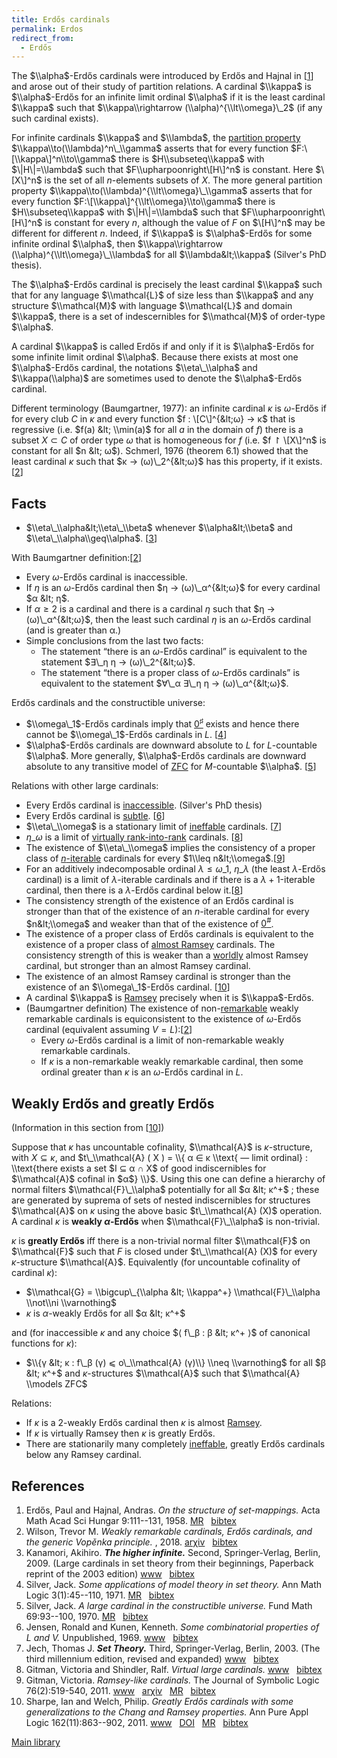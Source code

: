 ```yaml
---
title: Erdős cardinals
permalink: Erdos
redirect_from:
  - Erdős
---
```



The $\\alpha$-Erdős cardinals were introduced by Erdős and Hajnal in
\[[1](#bibkey_ErdosHajnal1958:ErdosCardinals)\] and arose out of their
study of partition relations. A cardinal $\\kappa$ is $\\alpha$-Erdős
for an infinite limit ordinal $\\alpha$ if it is the least cardinal
$\\kappa$ such that $\\kappa\\rightarrow (\\alpha)^{\\lt\\omega}\_2$ (if
any such cardinal exists).

For infinite cardinals $\\kappa$ and $\\lambda$, the [partition
property](Partition_property "Partition property")
$\\kappa\\to(\\lambda)^n\_\\gamma$ asserts that for every function
$F:\[\\kappa\]^n\\to\\gamma$ there is $H\\subseteq\\kappa$ with
$\|H\|=\\lambda$ such that $F\\upharpoonright\[H\]^n$ is constant. Here
$\[X\]^n$ is the set of all $n$-elements subsets of $X$. The more
general partition property
$\\kappa\\to(\\lambda)^{\\lt\\omega}\_\\gamma$ asserts that for every
function $F:\[\\kappa\]^{\\lt\\omega}\\to\\gamma$ there is
$H\\subseteq\\kappa$ with $\|H\|=\\lambda$ such that
$F\\upharpoonright\[H\]^n$ is constant for every $n$, although the value
of $F$ on $\[H\]^n$ may be different for different $n$. Indeed, if
$\\kappa$ is $\\alpha$-Erdős for some infinite ordinal $\\alpha$, then
$\\kappa\\rightarrow (\\alpha)^{\\lt\\omega}\_\\lambda$ for all
$\\lambda&lt;\\kappa$ (Silver's PhD thesis).

The $\\alpha$-Erdős cardinal is precisely the least cardinal $\\kappa$
such that for any language $\\mathcal{L}$ of size less than $\\kappa$
and any structure $\\mathcal{M}$ with language $\\mathcal{L}$ and domain
$\\kappa$, there is a set of indescernibles for $\\mathcal{M}$ of
order-type $\\alpha$.

A cardinal $\\kappa$ is called Erdős if and only if it is
$\\alpha$-Erdős for some infinite limit ordinal $\\alpha$. Because there
exists at most one $\\alpha$-Erdős cardinal, the notations
$\\eta\_\\alpha$ and $\\kappa(\\alpha)$ are sometimes used to denote the
$\\alpha$-Erdős cardinal.

Different terminology (Baumgartner, 1977): an infinite cardinal $κ$ is
$ω$-Erdős if for every club $C$ in $κ$ and every function $f :
\[C\]^{&lt;ω} → κ$ that is regressive (i.e. $f(a) &lt; \\min(a)$ for all
$a$ in the domain of $f$) there is a subset $X ⊂ C$ of order type $ω$
that is homogeneous for $f$ (i.e. $f ↾ \[X\]^n$ is constant for all $n
&lt; ω$). Schmerl, 1976 (theorem 6.1) showed that the least cardinal $κ$
such that $κ → (ω)\_2^{&lt;ω}$ has this property, if it
exists.\[[2](#bibkey_Wilson2018:WeaklyRemarkableCardinals)\]

## Facts

-   $\\eta\_\\alpha&lt;\\eta\_\\beta$ whenever $\\alpha&lt;\\beta$ and
    $\\eta\_\\alpha\\geq\\alpha$.
    \[[3](#bibkey_Kanamori2009:HigherInfinite)\]

With Baumgartner
definition:\[[2](#bibkey_Wilson2018:WeaklyRemarkableCardinals)\]

-   Every $ω$-Erdős cardinal is inaccessible.
-   If $η$ is an $ω$-Erdős cardinal then $η → (ω)\_α^{&lt;ω}$ for every
    cardinal $α &lt; η$.
-   If $α ≥ 2$ is a cardinal and there is a cardinal $η$ such that $η →
    (ω)\_α^{&lt;ω}$, then the least such cardinal $η$ is an $ω$-Erdős
    cardinal (and is greater than α.)
-   Simple conclusions from the last two facts:
    -   The statement “there is an $ω$-Erdős cardinal” is equivalent to
        the statement $∃\_η η → (ω)\_2^{&lt;ω}$.
    -   The statement “there is a proper class of $ω$-Erdős cardinals”
        is equivalent to the statement $∀\_α ∃\_η η → (ω)\_α^{&lt;ω}$.

Erdős cardinals and the constructible universe:

-   $\\omega\_1$-Erdős cardinals imply that
    <a href="Zero_sharp" class="mw-redirect" title="Zero sharp">$0^\sharp$</a>
    exists and hence there cannot be $\\omega\_1$-Erdős cardinals in
    $L$. \[[4](#bibkey_Silver1971:ZeroSharp)\]
-   $\\alpha$-Erdős cardinals are downward absolute to $L$ for
    $L$-countable $\\alpha$. More generally, $\\alpha$-Erdős cardinals
    are downward absolute to any transitive model of
    [ZFC](ZFC "ZFC") for
    $M$-countable $\\alpha$. \[[5](#bibkey_Silver1970:ErdosCardinal)\]

Relations with other large cardinals:

-   Every Erdős cardinal is
    [inaccessible](Inaccessible "Inaccessible").
    (Silver's PhD thesis)
-   Every Erdős cardinal is
    <a href="Subtle" class="mw-redirect" title="Subtle">subtle</a>.
    \[[6](#bibkey_JensenKunen1969:Ineffable)\]
-   $\\eta\_\\omega$ is a stationary limit of
    [ineffable](Ineffable "Ineffable")
    cardinals. \[[7](#bibkey_Jech2003:SetTheory)\]
-   $η\_ω$ is a limit of
    <a href="Rank-into-rank" class="mw-redirect" title="Rank-into-rank">virtually rank-into-rank</a>
    cardinals. \[[8](#bibkey_GitmanSchindler:VirtualLargeCardinals)\]
-   The existence of $\\eta\_\\omega$ implies the consistency of a
    proper class of
    [$n$-iterable](Ramsey#iterable "Ramsey")
    cardinals for every $1\\leq
    n&lt;\\omega$.\[[9](#bibkey_Gitman2011:RamseyLikeCardinals)\]
-   For an additively indecomposable ordinal $λ ≤ ω\_1$, $η\_λ$ (the
    least $λ$-Erdős cardinal) is a limit of $λ$-iterable cardinals and
    if there is a $λ + 1$-iterable cardinal, then there is a $λ$-Erdős
    cardinal below
    it.\[[8](#bibkey_GitmanSchindler:VirtualLargeCardinals)\]
-   The consistency strength of the existence of an Erdős cardinal is
    stronger than that of the existence of an $n$-iterable cardinal for
    every $n&lt;\\omega$ and weaker than that of the existence of
    <a href="Zero_sharp" class="mw-redirect" title="Zero sharp">$0^{\#}$</a>.
-   The existence of a proper class of Erdős cardinals is equivalent to
    the existence of a proper class of [almost
    Ramsey](Ramsey#Almost_Ramsey_cardinal "Ramsey")
    cardinals. The consistency strength of this is weaker than a
    [worldly](Worldly "Worldly")
    almost Ramsey cardinal, but stronger than an almost Ramsey cardinal.
-   The existence of an almost Ramsey cardinal is stronger than the
    existence of an $\\omega\_1$-Erdős cardinal.
    \[[10](#bibkey_SharpeWelch2011:GreatlyErdosChang)\]
-   A cardinal $\\kappa$ is
    [Ramsey](Ramsey "Ramsey")
    precisely when it is $\\kappa$-Erdős.
-   (Baumgartner definition) The existence of
    non-[remarkable](Remarkable "Remarkable")
    weakly remarkable cardinals is equiconsistent to the existence of
    $ω$-Erdős cardinal (equivalent assuming
    $V=L$):\[[2](#bibkey_Wilson2018:WeaklyRemarkableCardinals)\]
    -   Every $ω$-Erdős cardinal is a limit of non-remarkable weakly
        remarkable cardinals.
    -   If $κ$ is a non-remarkable weakly remarkable cardinal, then some
        ordinal greater than $κ$ is an $ω$-Erdős cardinal in $L$.

## Weakly Erdős and greatly Erdős

(Information in this section from
\[[10](#bibkey_SharpeWelch2011:GreatlyErdosChang)\])

Suppose that $κ$ has uncountable cofinality, $\\mathcal{A}$ is
$κ$-structure, with $X ⊆ κ$, and $t\_\\mathcal{A} ( X ) = \\{ α ∈ κ
\\text{ — limit ordinal} : \\text{there exists a set $I ⊆ α ∩ X$ of good
indiscernibles for $\\mathcal{A}$ cofinal in $α$} \\}$. Using this one
can define a hierarchy of normal filters $\\mathcal{F}\_\\alpha$
potentially for all $α &lt; κ^+$ ; these are generated by suprema of
sets of nested indiscernibles for structures $\\mathcal{A}$ on $κ$ using
the above basic $t\_\\mathcal{A} (X)$ operation. A cardinal $κ$ is
**weakly $α$-Erdős** when $\\mathcal{F}\_\\alpha$ is non-trivial.

$κ$ is **greatly Erdős** iff there is a non-trivial normal filter
$\\mathcal{F}$ on $\\mathcal{F}$ such that $F$ is closed under
$t\_\\mathcal{A} (X)$ for every $κ$-structure $\\mathcal{A}$.
Equivalently (for uncountable cofinality of cardinal $κ$):

-   $\\mathcal{G} = \\bigcup\_{\\alpha &lt; \\kappa^+}
    \\mathcal{F}\_\\alpha \\not\\ni \\varnothing$
-   $κ$ is $α$-weakly Erdős for all $α &lt; κ^+$

and (for inaccessible $κ$ and any choice $⟨ f\_β : β &lt; κ^+ ⟩$ of
canonical functions for $κ$):

-   $\\{γ &lt; κ : f\_β (γ) ⩽ o\_\\mathcal{A} (γ)\\} \\neq \\varnothing$
    for all $β &lt; κ^+$ and $κ$-structures $\\mathcal{A}$ such that
    $\\mathcal{A} \\models ZFC$

Relations:

-   If $κ$ is a $2$-weakly Erdős cardinal then $κ$ is almost
    [Ramsey](Ramsey "Ramsey").
-   If $κ$ is virtually Ramsey then $κ$ is greatly Erdős.
-   There are stationarily many completely
    [ineffable](Ineffable "Ineffable"),
    greatly Erdős cardinals below any Ramsey cardinal.

## References

1.  <span id="bibkey_ErdosHajnal1958:ErdosCardinals">Erdős, Paul and
    Hajnal, Andras. *On the structure of set-mappings.* Acta Math Acad
    Sci Hungar 9:111--131, 1958.
    <a href="http://www.ams.org/mathscinet-getitem?mr=0095124" class="extiw">MR</a>   <a href="javascript:bibpopup(&#39;@article%20%7BErdosHajnal1958:ErdosCardinals,%20%20%20%20AUTHOR%20=%20%7BErdős,%20Paul%20and%20Hajnal,%20Andras%7D,%3Cbr%3E%20%20%20%20%20TITLE%20=%20%7BOn%20the%20structure%20of%20set-mappings%7D,%3Cbr%3E%20%20%20JOURNAL%20=%20%7BActa%20Math.%20Acad.%20Sci.%20Hungar%7D,%3Cbr%3E%20%20FJOURNAL%20=%20%7BActa%20Mathematica%20Academiae%20Scientiarum%20Hungaricae%7D,%3Cbr%3E%20%20%20%20VOLUME%20=%20%7B9%7D,%3Cbr%3E%20%20%20%20%20%20YEAR%20=%20%7B1958%7D,%3Cbr%3E%20%20%20%20%20PAGES%20=%20%7B111--131%7D,%3Cbr%3E%20%20%20%20%20%20ISSN%20=%20%7B0001-5954%7D,%3Cbr%3E%20%20%20MRCLASS%20=%20%7B04.00%7D,%3Cbr%3E%20%20MRNUMBER%20=%20%7B0095124%20(20%20\#1630)%7D,%3Cbr%3EMRREVIEWER%20=%20%7BL.%20Gillman%7D,%3Cbr%3E%7D&#39;)" class="bibtex">bibtex</a></span>
2.  <span id="bibkey_Wilson2018:WeaklyRemarkableCardinals">Wilson,
    Trevor M. *Weakly remarkable cardinals, Erdős cardinals, and the
    generic Vopěnka principle.* , 2018.
    <a href="http://arxiv.org/abs/1807.02207v1" class="extiw">arχiv</a>   <a href="javascript:bibpopup(&#39;@article%7BWilson2018:WeaklyRemarkableCardinals,%20%20%20%20AUTHOR%20=%20%7BWilson,%20Trevor%20M.%7D,%3Cbr%3E%20%20%20%20%20TITLE%20=%20%7BWeakly%20remarkable%20cardinals,%20Erdős%20cardinals,%20and%20the%20generic%20Vopěnka%20principle%7D,%3Cbr%3E%20%20%20%20%20%20YEAR%20=%20%7B2018%7D,%3Cbr%3E%20%20%20%20EPRINT%20=%20%7B1807.02207v1%7D%7D&#39;)" class="bibtex">bibtex</a></span>
3.  <span id="bibkey_Kanamori2009:HigherInfinite">Kanamori, Akihiro.
    ***The higher infinite.*** Second, Springer-Verlag, Berlin, 2009.
    (Large cardinals in set theory from their beginnings, Paperback
    reprint of the 2003 edition)
    <a href="https://link.springer.com/book/10.1007%2F978-3-540-88867-3" class="extiw">www</a>   <a href="javascript:bibpopup(&#39;@book%7BKanamori2009:HigherInfinite,%20%20%20%20AUTHOR%20=%20%7BKanamori,%20Akihiro%7D,%3Cbr%3E%20%20%20%20%20TITLE%20=%20%7BThe%20higher%20infinite%7D,%3Cbr%3E%20%20%20%20SERIES%20=%20%7BSpringer%20Monographs%20in%20Mathematics%7D,%3Cbr%3E%20%20%20EDITION%20=%20%7BSecond%7D,%3Cbr%3E%20%20%20%20%20%20NOTE%20=%20%7BLarge%20cardinals%20in%20set%20theory%20from%20their%20beginnings,%20%20%20%20%20%20%20%20%20%20%20%20%20%20Paperback%20reprint%20of%20the%202003%20edition%7D,%3Cbr%3E%20PUBLISHER%20=%20%7BSpringer-Verlag%7D,%3Cbr%3E%20%20%20ADDRESS%20=%20%7BBerlin%7D,%3Cbr%3E%20%20%20%20%20%20YEAR%20=%20%7B2009%7D,%3Cbr%3E%20%20%20%20%20PAGES%20=%20%7Bxxii+536%7D,%3Cbr%3E%20%20%20%20%20%20%20URL%20=%20%7Bhttps://link.springer.com/book/10.1007%2F978-3-540-88867-3%7D%7D&#39;)" class="bibtex">bibtex</a></span>
4.  <span id="bibkey_Silver1971:ZeroSharp">Silver, Jack. *Some
    applications of model theory in set theory.* Ann Math Logic
    3(1):45--110, 1971.
    <a href="http://www.ams.org/mathscinet-getitem?mr=0409188" class="extiw">MR</a>   <a href="javascript:bibpopup(&#39;@article%20%7BMR0409188,%20%20%20%20AUTHOR%20=%20%7BSilver,%20Jack%7D,%3Cbr%3E%20%20%20%20%20TITLE%20=%20%7BSome%20applications%20of%20model%20theory%20in%20set%20theory%7D,%3Cbr%3E%20%20%20JOURNAL%20=%20%7BAnn.%20Math.%20Logic%7D,%3Cbr%3E%20%20FJOURNAL%20=%20%7BAnnals%20of%20Pure%20and%20Applied%20Logic%7D,%3Cbr%3E%20%20%20%20VOLUME%20=%20%7B3%7D,%3Cbr%3E%20%20%20%20%20%20YEAR%20=%20%7B1971%7D,%3Cbr%3E%20%20%20%20NUMBER%20=%20%7B1%7D,%3Cbr%3E%20%20%20%20%20PAGES%20=%20%7B45--110%7D,%3Cbr%3E%20%20%20%20%20%20ISSN%20=%20%7B0168-0072%7D,%3Cbr%3E%20%20%20MRCLASS%20=%20%7B02K35%7D,%3Cbr%3E%20%20MRNUMBER%20=%20%7B0409188%20(53%20\#12950)%7D,%3Cbr%3EMRREVIEWER%20=%20%7BAndreas%20Blass%7D,%3Cbr%3E%7D&#39;)" class="bibtex">bibtex</a></span>
5.  <span id="bibkey_Silver1970:ErdosCardinal">Silver, Jack. *A large
    cardinal in the constructible universe.* Fund Math 69:93--100, 1970.
    <a href="http://www.ams.org/mathscinet-getitem?mr=0274278" class="extiw">MR</a>   <a href="javascript:bibpopup(&#39;@article%20%7BMR0274278,%20%20%20%20AUTHOR%20=%20%7BSilver,%20Jack%7D,%3Cbr%3E%20%20%20%20%20TITLE%20=%20%7BA%20large%20cardinal%20in%20the%20constructible%20universe%7D,%3Cbr%3E%20%20%20JOURNAL%20=%20%7BFund.%20Math.%7D,%3Cbr%3E%20%20FJOURNAL%20=%20%7BPolska%20Akademia%20Nauk.%20Fundamenta%20Mathematicae%7D,%3Cbr%3E%20%20%20%20VOLUME%20=%20%7B69%7D,%3Cbr%3E%20%20%20%20%20%20YEAR%20=%20%7B1970%7D,%3Cbr%3E%20%20%20%20%20PAGES%20=%20%7B93--100%7D,%3Cbr%3E%20%20%20%20%20%20ISSN%20=%20%7B0016-2736%7D,%3Cbr%3E%20%20%20MRCLASS%20=%20%7B02.65%7D,%3Cbr%3E%20%20MRNUMBER%20=%20%7B0274278%20(43%20\#43)%7D,%3Cbr%3EMRREVIEWER%20=%20%7BN.%20C.%20A.%20da%20Costa%7D,%3Cbr%3E%7D&#39;)" class="bibtex">bibtex</a></span>
6.  <span id="bibkey_JensenKunen1969:Ineffable">Jensen, Ronald and
    Kunen, Kenneth. *Some combinatorial properties of $L$ and $V$.*
    Unpublished, 1969.
    <a href="http://www.mathematik.hu-berlin.de/~raesch/org/jensen.html" class="extiw">www</a>   <a href="javascript:bibpopup(&#39;@unpublished%7BJensenKunen1969:Ineffable,AUTHOR=%7BJensen,%20Ronald%20and%20Kunen,%20Kenneth%7D,%3Cbr%3ETITLE=%7BSome%20combinatorial%20properties%20of%20$L$%20and%20$V$%7D,%3Cbr%3EYEAR=%7B1969%7D,%3Cbr%3EURL=%7Bhttp://www.mathematik.hu-berlin.de/~raesch/org/jensen.html%7D,%3Cbr%3E%7D&#39;)" class="bibtex">bibtex</a></span>
7.  <span id="bibkey_Jech2003:SetTheory">Jech, Thomas J. ***Set
    Theory.*** Third, Springer-Verlag, Berlin, 2003. (The third
    millennium edition, revised and expanded)
    <a href="https://logic.wikischolars.columbia.edu/file/view/Jech%2C+T.+J.+%282003%29.+Set+Theory+%28The+3rd+millennium+ed.%29.pdf" class="extiw">www</a>   <a href="javascript:bibpopup(&#39;@book%7BJech2003:SetTheory,%20%20%20%20AUTHOR%20=%20%7BJech,%20Thomas%20J.%7D,%3Cbr%3E%20%20%20%20TITLE%20=%20%7BSet%20Theory%7D,%3Cbr%3E%20%20%20%20SERIES%20=%20%7BSpringer%20Monographs%20in%20Mathematics%7D,%3Cbr%3E%20%20%20%20%20%20NOTE%20=%20%7BThe%20third%20millennium%20edition,%20revised%20and%20expanded%7D,%3Cbr%3E%20PUBLISHER%20=%20%7BSpringer-Verlag%7D,%3Cbr%3E%20%20%20%20%20EDITION%20=%20%7BThird%7D,%3Cbr%3E%20%20%20%20%20ADDRESS%20=%20%7BBerlin%7D,%3Cbr%3E%20%20%20%20%20YEAR%20=%20%7B2003%7D,%3Cbr%3E%20%20%20%20%20URL%20=%20%7Bhttps://logic.wikischolars.columbia.edu/file/view/Jech%2C+T.+J.+%282003%29.+Set+Theory+%28The+3rd+millennium+ed.%29.pdf%7D,%3Cbr%3E%7D&#39;)" class="bibtex">bibtex</a></span>
8.  <span id="bibkey_GitmanSchindler:VirtualLargeCardinals">Gitman,
    Victoria and Shindler, Ralf. *Virtual large cardinals.*
    <a href="https://ivv5hpp.uni-muenster.de/u/rds/virtualLargeCardinalsEdited5.pdf" class="extiw">www</a>   <a href="javascript:bibpopup(&#39;@ARTICLE%7BGitmanSchindler:VirtualLargeCardinals,AUTHOR=%20%7BGitman,%20Victoria%20and%20Shindler,%20Ralf%7D,%3Cbr%3ETITLE=%20%7BVirtual%20large%20cardinals%7D,%3Cbr%3EURL=%20%7Bhttps://ivv5hpp.uni-muenster.de/u/rds/virtualLargeCardinalsEdited5.pdf%7D%7D&#39;)" class="bibtex">bibtex</a></span>
9.  <span id="bibkey_Gitman2011:RamseyLikeCardinals">Gitman, Victoria.
    *Ramsey-like cardinals.* The Journal of Symbolic Logic
    76(2):519-540, 2011.
    <a href="http://boolesrings.org/victoriagitman/files/2011/08/ramseylikecardinals.pdf" class="extiw">www</a>   <a href="http://web.archive.org/web/20191005074921/http://arxiv.org/abs/0801.4723" class="extiw">arχiv</a>   <a href="http://web.archive.org/web/20191005074921/http://www.ams.org/mathscinet-getitem?mr=2830415" class="extiw">MR</a>   <a href="javascript:bibpopup(&#39;@ARTICLE%20%7BGitman2011:RamseyLikeCardinals,AUTHOR%20=%20%7BGitman,%20Victoria%7D,%3Cbr%3ETITLE%20=%20%7BRamsey-like%20cardinals%7D,%3Cbr%3EJOURNAL%20=%20%7BThe%20Journal%20of%20Symbolic%20Logic%7D,%3Cbr%3EVOLUME%20=%20%7B76%7D,%3Cbr%3EYEAR%20=%20%7B2011%7D,%3Cbr%3ENUMBER%20=%20%7B2%7D,%3Cbr%3EPAGES%20=%20%7B519-540%7D,%3Cbr%3EMRNUMBER%20=%20%7B2830415%7D,%3Cbr%3EEPRINT=%7B0801.4723%7D,%3Cbr%3EURL=%7Bhttp://boolesrings.org/victoriagitman/files/2011/08/ramseylikecardinals.pdf%7D%7D&#39;)" class="bibtex">bibtex</a></span>
10. <span id="bibkey_SharpeWelch2011:GreatlyErdosChang">Sharpe, Ian and
    Welch, Philip. *Greatly Erdős cardinals with some generalizations to
    the Chang and Ramsey properties.* Ann Pure Appl Logic
    162(11):863--902, 2011.
    <a href="http://dx.doi.org/10.1016/j.apal.2011.04.002" class="extiw">www</a>   <a href="http://web.archive.org/web/20191005074921/http://dx.doi.org/10.1016/j.apal.2011.04.002" class="extiw">DOI</a>   <a href="http://web.archive.org/web/20191005074921/http://www.ams.org/mathscinet-getitem?mr=2817562" class="extiw">MR</a>   <a href="javascript:bibpopup(&#39;@article%20%7BSharpeWelch2011:GreatlyErdosChang,%20%20%20%20AUTHOR%20=%20%7BSharpe,%20Ian%20and%20Welch,%20Philip%7D,%3Cbr%3E%20%20%20%20%20TITLE%20=%20%7BGreatly%20Erdős%20cardinals%20with%20some%20generalizations%20to%20%20%20%20%20%20%20%20%20%20%20%20%20%20the%20Chang%20and%20Ramsey%20properties%7D,%3Cbr%3E%20%20%20JOURNAL%20=%20%7BAnn.%20Pure%20Appl.%20Logic%7D,%3Cbr%3E%20%20FJOURNAL%20=%20%7BAnnals%20of%20Pure%20and%20Applied%20Logic%7D,%3Cbr%3E%20%20%20%20VOLUME%20=%20%7B162%7D,%3Cbr%3E%20%20%20%20%20%20YEAR%20=%20%7B2011%7D,%3Cbr%3E%20%20%20%20NUMBER%20=%20%7B11%7D,%3Cbr%3E%20%20%20%20%20PAGES%20=%20%7B863--902%7D,%3Cbr%3E%20%20%20%20%20%20ISSN%20=%20%7B0168-0072%7D,%3Cbr%3E%20%20%20%20%20CODEN%20=%20%7BAPALD7%7D,%3Cbr%3E%20%20%20MRCLASS%20=%20%7B03E04%20(03E35%2003E45%2003E55)%7D,%3Cbr%3E%20%20MRNUMBER%20=%20%7B2817562%7D,%3Cbr%3E%20%20%20%20%20%20%20DOI%20=%20%7B10.1016/j.apal.2011.04.002%7D,%3Cbr%3E%20%20%20%20%20%20%20URL%20=%20%7Bhttp://dx.doi.org/10.1016/j.apal.2011.04.002%7D,%3Cbr%3E%7D&#39;)" class="bibtex">bibtex</a></span>

[Main
library](Library "Library")


